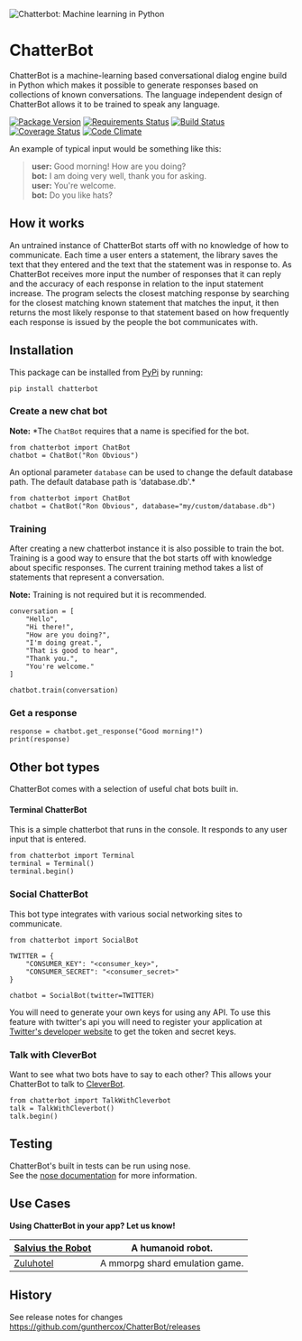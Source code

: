 ![Chatterbot: Machine learning in Python](http://i.imgur.com/b3SCmGT.png)

# ChatterBot

ChatterBot is a machine-learning based conversational dialog engine build in
Python which makes it possible to generate responses based on collections of
known conversations. The language independent design of ChatterBot allows it to
be trained to speak any language.

[![Package Version](https://badge.fury.io/py/ChatterBot.png)](http://badge.fury.io/py/ChatterBot)
[![Requirements Status](https://requires.io/github/gunthercox/ChatterBot/requirements.svg?branch=master)](https://requires.io/github/gunthercox/ChatterBot/requirements/?branch=master)
[![Build Status](https://travis-ci.org/gunthercox/ChatterBot.svg?branch=master)](https://travis-ci.org/gunthercox/ChatterBot)
[![Coverage Status](https://img.shields.io/coveralls/gunthercox/ChatterBot.svg)](https://coveralls.io/r/gunthercox/ChatterBot)
[![Code Climate](https://codeclimate.com/github/gunthercox/ChatterBot/badges/gpa.svg)](https://codeclimate.com/github/gunthercox/ChatterBot)

An example of typical input would be something like this:

> **user:** Good morning! How are you doing?  
> **bot:**  I am doing very well, thank you for asking.  
> **user:** You're welcome.  
> **bot:** Do you like hats?  

## How it works

An untrained instance of ChatterBot starts off with no knowledge of how to communicate. Each time a user enters a statement, the library saves the text that they entered and the text that the statement was in response to. As ChatterBot receives more input the number of responses that it can reply and the accuracy of each response in relation to the input statement increase. The program selects the closest matching response by searching for the closest matching known statement that matches the input, it then returns the most likely response to that statement based on how frequently each response is issued by the people the bot communicates with.

## Installation

This package can be installed from [PyPi](https://pypi.python.org/pypi/ChatterBot) by running:

```
pip install chatterbot
```

### Create a new chat bot  
**Note:** *The `ChatBot` requires that a name is specified for the bot.

```
from chatterbot import ChatBot
chatbot = ChatBot("Ron Obvious")
```

An optional parameter `database` can be used to change the default database path.
The default database path is 'database.db'.*

```
from chatterbot import ChatBot
chatbot = ChatBot("Ron Obvious", database="my/custom/database.db")
```

### Training
After creating a new chatterbot instance it is also possible to train the bot. Training is a good way to ensure that the bot starts off with knowledge about specific responses. The current training method takes a list of statements that represent a conversation.

**Note:** Training is not required but it is recommended.

```
conversation = [
    "Hello",
    "Hi there!",
    "How are you doing?",
    "I'm doing great.",
    "That is good to hear",
    "Thank you.",
    "You're welcome."
]

chatbot.train(conversation)
```

### Get a response

```
response = chatbot.get_response("Good morning!")
print(response)
```

## Other bot types

ChatterBot comes with a selection of useful chat bots built in.

#### Terminal ChatterBot
This is a simple chatterbot that runs in the console. It responds to any user input that is entered.
```
from chatterbot import Terminal
terminal = Terminal()
terminal.begin()
```

### Social ChatterBot
This bot type integrates with various social networking sites to communicate.
```
from chatterbot import SocialBot

TWITTER = {
    "CONSUMER_KEY": "<consumer_key>",
    "CONSUMER_SECRET": "<consumer_secret>"
}

chatbot = SocialBot(twitter=TWITTER)
```

You will need to generate your own keys for using any API. To use this feature with twitter's api you will need to register your application at
[Twitter's developer website](https://dev.twitter.com/apps) to get the token and
secret keys.

### Talk with CleverBot
Want to see what two bots have to say to each other? This allows your ChatterBot to talk to [CleverBot](http://www.cleverbot.com/).
```
from chatterbot import TalkWithCleverbot
talk = TalkWithCleverbot()
talk.begin()
```

## Testing

ChatterBot's built in tests can be run using nose.  
See the [nose documentation](https://nose.readthedocs.org/en/latest/) for more information.

## Use Cases

**Using ChatterBot in your app? Let us know!**

|[Salvius the Robot](https://github.com/gunthercox/salvius)|A humanoid robot.|
|---|---|
|[Zuluhotel](http://zuluhotel3.com)|A mmorpg shard emulation game.|

## History

See release notes for changes https://github.com/gunthercox/ChatterBot/releases
